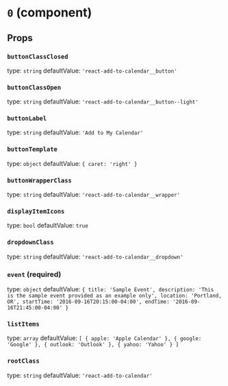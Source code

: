 `0` (component)
===============



Props
-----

### `buttonClassClosed`

type: `string`
defaultValue: `'react-add-to-calendar__button'`


### `buttonClassOpen`

type: `string`
defaultValue: `'react-add-to-calendar__button--light'`


### `buttonLabel`

type: `string`
defaultValue: `'Add to My Calendar'`


### `buttonTemplate`

type: `object`
defaultValue: `{ caret: 'right' }`


### `buttonWrapperClass`

type: `string`
defaultValue: `'react-add-to-calendar__wrapper'`


### `displayItemIcons`

type: `bool`
defaultValue: `true`


### `dropdownClass`

type: `string`
defaultValue: `'react-add-to-calendar__dropdown'`


### `event` (required)

type: `object`
defaultValue: `{
    title: 'Sample Event',
    description: 'This is the sample event provided as an example only',
    location: 'Portland, OR',
    startTime: '2016-09-16T20:15:00-04:00',
    endTime: '2016-09-16T21:45:00-04:00'
}`


### `listItems`

type: `array`
defaultValue: `[
    { apple: 'Apple Calendar' },
    { google: 'Google' },
    { outlook: 'Outlook' },
    { yahoo: 'Yahoo' }
]`


### `rootClass`

type: `string`
defaultValue: `'react-add-to-calendar'`

